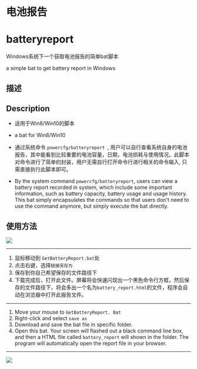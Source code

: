 # 电池报告
# batteryreport

Windows系统下一个获取电池报告的简单bat脚本

a simple bat to get battery report in Windows

## 描述
## Description 

- 适用于Win8/Win10的脚本
- a bat for Win8/Win10



- 通过系统命令 `powercfg/batteryreport `, 用户可以自行查看系统自身的电池报告，其中能看到比较重要的电池容量，日期，电池损耗与使用情况。此脚本对命令进行了简单的封装，用户无需自行打开命令行进行相关的命令输入, 只需直接执行此脚本即可。
- By the system command `powercfg/batteryreport`, users can view a battery report recorded in system, which include some important information, such as battery capacity, battery usage and usage history. This bat simply encapsulates the commands so that users don't need to use the command anymore, but simply execute the bat directly.

## 使用方法

![](https://github.com/ParrySMS/batteryreport/raw/master/how2use.png)

-----------------

1. 鼠标移动到 `GetBatteryReport.bat`处
1. 点击右键，选择`链接另存为`
1. 保存到你自己希望保存的文件路径下
1. 下载完成后，打开此文件。屏幕将会快速闪现出一个黑色命令行方框，然后保存的文件路径下，将会多出一个名为`battery_report.html`的文件，程序会自动在浏览器中打开此报告文件。

----------------

1. Move your mouse to  `GetBatteryReport. Bat `
1. Right-click and select `save as`
1. Download and save the bat file in specific folder.
1. Open this bat. Your screen will flashed out a black command line box, and then a HTML file called `battery_report` will shown in the folder. The program will automatically open the report file in your browser.

-----------------
![](https://github.com/ParrySMS/batteryreport/raw/master/image4report.png)
